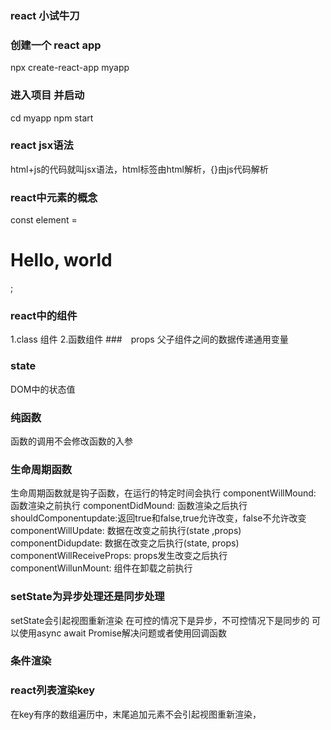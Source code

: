 ### react 小试牛刀
### 创建一个 react app
npx create-react-app myapp
### 进入项目 并启动
cd myapp
npm start
### react jsx语法
html+js的代码就叫jsx语法，html标签由html解析，{}由js代码解析
### react中元素的概念
const element = <h1>Hello, world</h1>;
### react中的组件 
1.class 组件
2.函数组件
###　props
父子组件之间的数据传递通用变量
### state
DOM中的状态值
### 纯函数
函数的调用不会修改函数的入参
### 生命周期函数
生命周期函数就是钩子函数，在运行的特定时间会执行
  componentWillMound: 函数渲染之前执行
  componentDidMound: 函数渲染之后执行
  shouldComponentupdate:返回true和false,true允许改变，false不允许改变
  componentWillUpdate: 数据在改变之前执行(state ,props)
  componentDidupdate: 数据在改变之后执行(state, props)
  componentWillReceiveProps: props发生改变之后执行
  componentWillunMount: 组件在卸载之前执行
### setState为异步处理还是同步处理
setState会引起视图重新渲染
在可控的情况下是异步，不可控情况下是同步的
可以使用async await Promise解决问题或者使用回调函数
### 条件渲染

### react列表渲染key
在key有序的数组遍历中，末尾追加元素不会引起视图重新渲染，

